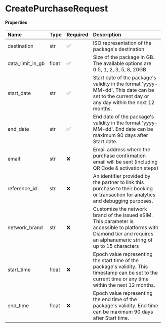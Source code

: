 # CreatePurchaseRequest

**Properties**

| Name             | Type  | Required | Description                                                                                                                                                            |
| :--------------- | :---- | :------- | :--------------------------------------------------------------------------------------------------------------------------------------------------------------------- |
| destination      | str   | ✅       | ISO representation of the package's destination                                                                                                                        |
| data_limit_in_gb | float | ✅       | Size of the package in GB. The available options are 0.5, 1, 2, 3, 5, 8, 20GB                                                                                          |
| start_date       | str   | ✅       | Start date of the package's validity in the format 'yyyy-MM-dd'. This date can be set to the current day or any day within the next 12 months.                         |
| end_date         | str   | ✅       | End date of the package's validity in the format 'yyyy-MM-dd'. End date can be maximum 90 days after Start date.                                                       |
| email            | str   | ❌       | Email address where the purchase confirmation email will be sent (including QR Code & activation steps)                                                                |
| reference_id     | str   | ❌       | An identifier provided by the partner to link this purchase to their booking or transaction for analytics and debugging purposes.                                      |
| network_brand    | str   | ❌       | Customize the network brand of the issued eSIM. This parameter is accessible to platforms with Diamond tier and requires an alphanumeric string of up to 15 characters |
| start_time       | float | ❌       | Epoch value representing the start time of the package's validity. This timestamp can be set to the current time or any time within the next 12 months.                |
| end_time         | float | ❌       | Epoch value representing the end time of the package's validity. End time can be maximum 90 days after Start time.                                                     |
